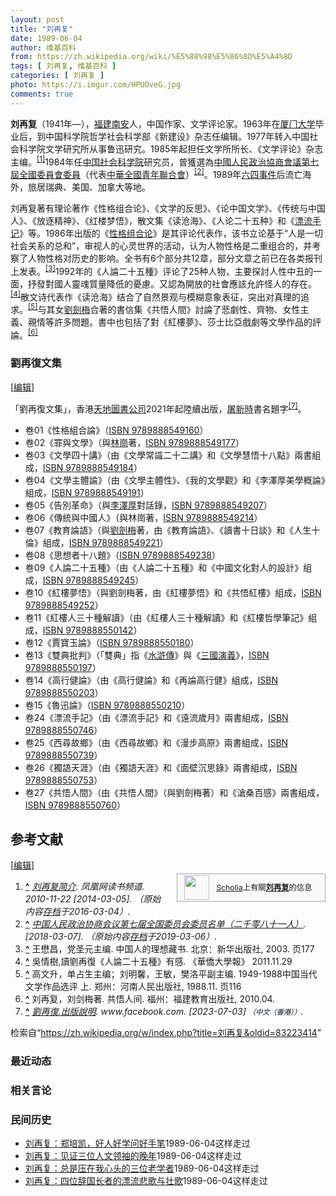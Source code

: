 ```yaml
---
layout: post
title: "刘再复"
date: 1989-06-04
author: 维基百科
from: https://zh.wikipedia.org/wiki/%E5%88%98%E5%86%8D%E5%A4%8D
tags: [ 刘再复, 维基百科 ]
categories: [ 刘再复 ]
photo: https://i.imgur.com/HPUOveG.jpg
comments: true
---
```

<div class="mw-content-ltr mw-parser-output" lang="zh" dir="ltr"><style data-mw-deduplicate="TemplateStyles:r83732082">.mw-parser-output .infobox-subbox{padding:0;border:none;margin:-3px;width:auto;min-width:100%;font-size:100%;clear:none;float:none;background-color:transparent}.mw-parser-output .infobox-3cols-child{margin:auto}.mw-parser-output .infobox .navbar{font-size:100%}body.skin-minerva .mw-parser-output .infobox-header,body.skin-minerva .mw-parser-output .infobox-subheader,body.skin-minerva .mw-parser-output .infobox-above,body.skin-minerva .mw-parser-output .infobox-title,body.skin-minerva .mw-parser-output .infobox-image,body.skin-minerva .mw-parser-output .infobox-full-data,body.skin-minerva .mw-parser-output .infobox-below{text-align:center}@media screen{html.skin-theme-clientpref-night .mw-parser-output .infobox-full-data:not(.notheme)>div:not(.notheme)[style]{background:#1f1f23!important;color:#f8f9fa}@media screen and (prefers-color-scheme:dark){html.skin-theme-clientpref-os .mw-parser-output .infobox-full-data:not(.notheme) div:not(.notheme){background:#1f1f23!important;color:#f8f9fa}}html.skin-theme-clientpref-night .mw-parser-output .infobox td div:not(.notheme)[style]{background:transparent!important;color:var(--color-base,#202122)}@media screen and (prefers-color-scheme:dark){html.skin-theme-clientpref-os .mw-parser-output .infobox td div:not(.notheme)[style]{background:transparent!important;color:var(--color-base,#202122)}}html.skin-theme-clientpref-night .mw-parser-output .infobox td div.NavHead:not(.notheme)[style]{background:transparent!important}}@media screen and (prefers-color-scheme:dark){html.skin-theme-clientpref-os .mw-parser-output .infobox td div.NavHead:not(.notheme)[style]{background:transparent!important}}@media(min-width:640px){body.skin--responsive .mw-parser-output .infobox-table{display:table!important}body.skin--responsive .mw-parser-output .infobox-table>caption{display:table-caption!important}body.skin--responsive .mw-parser-output .infobox-table>tbody{display:table-row-group}body.skin--responsive .mw-parser-output .infobox-table tr{display:table-row!important}body.skin--responsive .mw-parser-output .infobox-table th,body.skin--responsive .mw-parser-output .infobox-table td{padding-left:inherit;padding-right:inherit}}</style>
<p><b>刘再复</b>（1941年<span class="useeditintro" title="Template:BLP editintro">—</span>），<a href="/wiki/%E7%A6%8F%E5%BB%BA" class="mw-redirect" title="福建">福建</a><a href="/wiki/%E5%8D%97%E5%AE%89" class="mw-redirect" title="南安">南安</a>人，中国作家、文学评论家。1963年在<a href="/wiki/%E5%8E%A6%E9%97%A8%E5%A4%A7%E5%AD%A6" title="厦门大学">厦门大学</a>毕业后，到中国科学院哲学社会科学部《新建设》杂志任编辑。1977年转入中国社会科学院文学研究所从事鲁迅研究。1985年起担任文学所所长、《文学评论》杂志主编。<sup id="cite_ref-1" class="reference"><a href="#cite_note-1"><span class="cite-bracket">[</span>1<span class="cite-bracket">]</span></a></sup>1984年任<a href="/wiki/%E4%B8%AD%E5%9B%BD%E7%A4%BE%E4%BC%9A%E7%A7%91%E5%AD%A6%E9%99%A2" title="中国社会科学院">中国社会科学院</a>研究员，曾獲選為<a href="/wiki/%E4%B8%AD%E5%9B%BD%E4%BA%BA%E6%B0%91%E6%94%BF%E6%B2%BB%E5%8D%8F%E5%95%86%E4%BC%9A%E8%AE%AE%E7%AC%AC%E4%B8%83%E5%B1%8A%E5%85%A8%E5%9B%BD%E5%A7%94%E5%91%98%E4%BC%9A%E5%A7%94%E5%91%98%E5%90%8D%E5%8D%95" title="中国人民政治协商会议第七届全国委员会委员名单">中國人民政治協商會議第七屆全國委員會委員</a>（代表<a href="/wiki/%E4%B8%AD%E8%8F%AF%E5%85%A8%E5%9C%8B%E9%9D%92%E5%B9%B4%E8%81%AF%E5%90%88%E6%9C%83" class="mw-redirect" title="中華全國青年聯合會">中華全國青年聯合會</a>）<sup id="cite_ref-2" class="reference"><a href="#cite_note-2"><span class="cite-bracket">[</span>2<span class="cite-bracket">]</span></a></sup>。1989年<a href="/wiki/%E5%85%AD%E5%9B%9B%E4%BA%8B%E4%BB%B6" title="六四事件">六四事件</a>后流亡海外，旅居瑞典、美国、加拿大等地。
</p>
<div class="mw-heading mw-heading2"></div>
<p>刘再复著有理论著作《性格组合论》、《文学的反思》、《论中国文学》、《传统与中国人》、《放逐精神》、《红楼梦悟》，散文集《读沧海》、《人论二十五种》和《<a href="/w/index.php?title=%E6%BC%82%E6%B5%81%E6%89%8B%E8%AE%B0&amp;action=edit&amp;redlink=1" class="new" title="漂流手记（页面不存在）">漂流手记</a>》等。1986年出版的《<a href="/w/index.php?title=%E6%80%A7%E6%A0%BC%E7%BB%84%E5%90%88%E8%AE%BA&amp;action=edit&amp;redlink=1" class="new" title="性格组合论（页面不存在）">性格组合论</a>》是其评论代表作，该书立论基于“人是一切社会关系的总和”，审视人的心灵世界的活动，认为人物性格是二重组合的，并考察了人物性格对历史的影响。全书有6个部分共12章，部分文章之前已在各类报刊上发表。<sup id="cite_ref-3" class="reference"><a href="#cite_note-3"><span class="cite-bracket">[</span>3<span class="cite-bracket">]</span></a></sup>1992年的《人論二十五種》评论了25种人物，主要探討人性中丑的一面，抒發對國人靈魂質量降低的憂慮。又認為開放的社會應該允許怪人的存在。<sup id="cite_ref-4" class="reference"><a href="#cite_note-4"><span class="cite-bracket">[</span>4<span class="cite-bracket">]</span></a></sup>散文诗代表作《读沧海》结合了自然景观与模糊意象表征，突出对真理的追求。<sup id="cite_ref-5" class="reference"><a href="#cite_note-5"><span class="cite-bracket">[</span>5<span class="cite-bracket">]</span></a></sup>与其女<a href="/w/index.php?title=%E5%8A%89%E5%8A%8D%E6%A2%85&amp;action=edit&amp;redlink=1" class="new" title="劉劍梅（页面不存在）">劉劍梅</a>合著的書信集《共悟人間》討論了悲劇性、齊物、女性主義、親情等許多問題。書中也包括了對《紅樓夢》、莎士比亞戲劇等文學作品的評論。<sup id="cite_ref-6" class="reference"><a href="#cite_note-6"><span class="cite-bracket">[</span>6<span class="cite-bracket">]</span></a></sup>
</p>
<div class="mw-heading mw-heading3"><h3 id="劉再復文集"><span id=".E5.8A.89.E5.86.8D.E5.BE.A9.E6.96.87.E9.9B.86"></span>劉再復文集</h3><span class="mw-editsection"><span class="mw-editsection-bracket">[</span><a href="/w/index.php?title=%E5%88%98%E5%86%8D%E5%A4%8D&amp;action=edit&amp;section=2" title="编辑章节：劉再復文集"><span>编辑</span></a><span class="mw-editsection-bracket">]</span></span></div>
<p>「劉再復文集」，香港<a href="/wiki/%E5%A4%A9%E5%9C%B0%E5%9C%96%E6%9B%B8" title="天地圖書">天地圖書公司</a>2021年起陸續出版，<a href="/w/index.php?title=%E5%B1%A0%E6%96%B0%E6%99%82&amp;action=edit&amp;redlink=1" class="new" title="屠新時（页面不存在）">屠新時</a>書名題字<sup id="cite_ref-7" class="reference"><a href="#cite_note-7"><span class="cite-bracket">[</span>7<span class="cite-bracket">]</span></a></sup>。
</p>
<ul><li>卷01《性格組合論》（<a href="/wiki/Special:%E7%BD%91%E7%BB%9C%E4%B9%A6%E6%BA%90/9789888549160" class="internal mw-magiclink-isbn">ISBN 9789888549160</a>）</li>
<li>卷02《罪與文學》（與<a href="/wiki/%E6%9E%97%E5%B4%97" class="mw-redirect mw-disambig" title="林崗">林崗</a>著，<a href="/wiki/Special:%E7%BD%91%E7%BB%9C%E4%B9%A6%E6%BA%90/9789888549177" class="internal mw-magiclink-isbn">ISBN 9789888549177</a>）</li>
<li>卷03《文學四十講》（由《文學常識二十二講》和《文學慧悟十八點》兩書組成，<a href="/wiki/Special:%E7%BD%91%E7%BB%9C%E4%B9%A6%E6%BA%90/9789888549184" class="internal mw-magiclink-isbn">ISBN 9789888549184</a>）</li>
<li>卷04《文學主體論》（由《文學主體性》、《我的文學觀》和《李澤厚美學概論》組成，<a href="/wiki/Special:%E7%BD%91%E7%BB%9C%E4%B9%A6%E6%BA%90/9789888549191" class="internal mw-magiclink-isbn">ISBN 9789888549191</a>）</li>
<li>卷05《告別革命》（與<a href="/wiki/%E6%9D%8E%E6%B3%BD%E5%8E%9A" title="李泽厚">李澤厚</a>對話錄，<a href="/wiki/Special:%E7%BD%91%E7%BB%9C%E4%B9%A6%E6%BA%90/9789888549207" class="internal mw-magiclink-isbn">ISBN 9789888549207</a>）</li>
<li>卷06《傳統與中國人》（與林崗著，<a href="/wiki/Special:%E7%BD%91%E7%BB%9C%E4%B9%A6%E6%BA%90/9789888549214" class="internal mw-magiclink-isbn">ISBN 9789888549214</a>）</li>
<li>卷07《教育論語》（與<a href="/w/index.php?title=%E5%8A%89%E5%8A%8D%E6%A2%85&amp;action=edit&amp;redlink=1" class="new" title="劉劍梅（页面不存在）">劉劍梅</a>著，由《教育論語》、《讀書十日談》和《人生十倫》組成，<a href="/wiki/Special:%E7%BD%91%E7%BB%9C%E4%B9%A6%E6%BA%90/9789888549221" class="internal mw-magiclink-isbn">ISBN 9789888549221</a>）</li>
<li>卷08《思想者十八題》（<a href="/wiki/Special:%E7%BD%91%E7%BB%9C%E4%B9%A6%E6%BA%90/9789888549238" class="internal mw-magiclink-isbn">ISBN 9789888549238</a>）</li>
<li>卷09《人論二十五種》（由《人論二十五種》和《中國文化對人的設計》組成，<a href="/wiki/Special:%E7%BD%91%E7%BB%9C%E4%B9%A6%E6%BA%90/9789888549245" class="internal mw-magiclink-isbn">ISBN 9789888549245</a>）</li>
<li>卷10《紅樓夢悟》（與劉劍梅著，由《紅樓夢悟》和《共悟紅樓》組成，<a href="/wiki/Special:%E7%BD%91%E7%BB%9C%E4%B9%A6%E6%BA%90/9789888549252" class="internal mw-magiclink-isbn">ISBN 9789888549252</a>）</li>
<li>卷11《紅樓人三十種解讀》（由《紅樓人三十種解讀》和《紅樓哲學筆記》組成，<a href="/wiki/Special:%E7%BD%91%E7%BB%9C%E4%B9%A6%E6%BA%90/9789888550142" class="internal mw-magiclink-isbn">ISBN 9789888550142</a>）</li>
<li>卷12《賈寶玉論》（<a href="/wiki/Special:%E7%BD%91%E7%BB%9C%E4%B9%A6%E6%BA%90/9789888550180" class="internal mw-magiclink-isbn">ISBN 9789888550180</a>）</li>
<li>卷13《雙典批判》（「雙典」指《<a href="/wiki/%E6%B0%B4%E6%BB%B8%E5%82%B3" class="mw-redirect" title="水滸傳">水滸傳</a>》與《<a href="/wiki/%E4%B8%89%E5%9C%8B%E6%BC%94%E7%BE%A9" class="mw-redirect" title="三國演義">三國演義</a>》，<a href="/wiki/Special:%E7%BD%91%E7%BB%9C%E4%B9%A6%E6%BA%90/9789888550197" class="internal mw-magiclink-isbn">ISBN 9789888550197</a>）</li>
<li>卷14《高行健論》（由《高行健論》和《再論高行健》組成，<a href="/wiki/Special:%E7%BD%91%E7%BB%9C%E4%B9%A6%E6%BA%90/9789888550203" class="internal mw-magiclink-isbn">ISBN 9789888550203</a>）</li>
<li>卷15《魯迅論》（<a href="/wiki/Special:%E7%BD%91%E7%BB%9C%E4%B9%A6%E6%BA%90/9789888550210" class="internal mw-magiclink-isbn">ISBN 9789888550210</a>）</li>
<li>卷24《漂流手記》（由《漂流手記》和《遠流歲月》兩書組成，<a href="/wiki/Special:%E7%BD%91%E7%BB%9C%E4%B9%A6%E6%BA%90/9789888550746" class="internal mw-magiclink-isbn">ISBN 9789888550746</a>）</li>
<li>卷25《西尋故鄉》（由《西尋故鄉》和《漫步高原》兩書組成，<a href="/wiki/Special:%E7%BD%91%E7%BB%9C%E4%B9%A6%E6%BA%90/9789888550739" class="internal mw-magiclink-isbn">ISBN 9789888550739</a>）</li>
<li>卷26《獨語天涯》（由《獨語天涯》和《面壁沉思錄》兩書組成，<a href="/wiki/Special:%E7%BD%91%E7%BB%9C%E4%B9%A6%E6%BA%90/9789888550753" class="internal mw-magiclink-isbn">ISBN 9789888550753</a>）</li>
<li>卷27《共悟人間》（由《共悟人間》（與劉劍梅著）和《滄桑百感》兩書組成，<a href="/wiki/Special:%E7%BD%91%E7%BB%9C%E4%B9%A6%E6%BA%90/9789888550760" class="internal mw-magiclink-isbn">ISBN 9789888550760</a>）</li></ul>
<div class="mw-heading mw-heading2"><h2 id="参考文献"><span id=".E5.8F.82.E8.80.83.E6.96.87.E7.8C.AE"></span>参考文献</h2><span class="mw-editsection"><span class="mw-editsection-bracket">[</span><a href="/w/index.php?title=%E5%88%98%E5%86%8D%E5%A4%8D&amp;action=edit&amp;section=3" title="编辑章节：参考文献"><span>编辑</span></a><span class="mw-editsection-bracket">]</span></span></div>
<style data-mw-deduplicate="TemplateStyles:r82655521">.mw-parser-output .side-box{margin:4px 0;box-sizing:border-box;border:1px solid #aaa;font-size:88%;line-height:1.25em;background-color:#f9f9f9;display:flow-root}.mw-parser-output .side-box-abovebelow,.mw-parser-output .side-box-text{padding:0.25em 0.9em}.mw-parser-output .side-box-image{padding:2px 0 2px 0.9em;text-align:center}.mw-parser-output .side-box-imageright{padding:2px 0.9em 2px 0;text-align:center}@media(min-width:500px){.mw-parser-output .side-box-flex{display:flex;align-items:center}.mw-parser-output .side-box-text{flex:1}}@media(min-width:720px){.mw-parser-output .side-box{width:238px}.mw-parser-output .side-box-right{clear:right;float:right;margin-left:1em}.mw-parser-output .side-box-left{margin-right:1em}}</style><div class="side-box metadata side-box-right"><style data-mw-deduplicate="TemplateStyles:r82655520">.mw-parser-output .plainlist ol,.mw-parser-output .plainlist ul{line-height:inherit;list-style:none;margin:0;padding:0}.mw-parser-output .plainlist ol li,.mw-parser-output .plainlist ul li{margin-bottom:0}</style>
<div class="side-box-flex">
<div class="side-box-image"><span class="noviewer" typeof="mw:File"><span><img alt="" src="//upload.wikimedia.org/wikipedia/commons/thumb/3/32/Scholia_logo.svg/40px-Scholia_logo.svg.png" decoding="async" width="40" height="39" class="mw-file-element" srcset="//upload.wikimedia.org/wikipedia/commons/thumb/3/32/Scholia_logo.svg/60px-Scholia_logo.svg.png 1.5x, //upload.wikimedia.org/wikipedia/commons/thumb/3/32/Scholia_logo.svg/80px-Scholia_logo.svg.png 2x" data-file-width="107" data-file-height="104"></span></span></div>
<div class="side-box-text plainlist"><a href="https://www.wikidata.org/wiki/Wikidata:Scholia/zh" class="extiw" title="d:Wikidata:Scholia/zh">Scholia</a>上有關<b><a href="https://iw.toolforge.org/scholia/author/Q9110416" class="extiw" title="toolforge:scholia/author/Q9110416">刘再复</a></b>的信息</div></div>
</div>
<div class="reflist" style="list-style-type: decimal;">
<ol class="references">
<li id="cite_note-1"><span class="mw-cite-backlink"><b><a href="#cite_ref-1">^</a></b></span> <span class="reference-text"><cite class="citation web"><a rel="nofollow" class="external text" href="http://book.ifeng.com/shupingzhoukan/special/duyao27/ziliao/detail_2010_11/22/3191289_0.shtml?_from_ralated">刘再复简介</a>. 凤凰网读书频道. 2010-11-22 <span class="reference-accessdate"> [<span class="nowrap">2014-03-05</span>]</span>. （原始内容<a rel="nofollow" class="external text" href="https://web.archive.org/web/20160304132611/http://book.ifeng.com/shupingzhoukan/special/duyao27/ziliao/detail_2010_11/22/3191289_0.shtml?_from_ralated">存档</a>于2016-03-04）.</cite><span title="ctx_ver=Z39.88-2004&amp;rfr_id=info%3Asid%2Fzh.wikipedia.org%3A%E5%88%98%E5%86%8D%E5%A4%8D&amp;rft.btitle=%E5%88%98%E5%86%8D%E5%A4%8D%E7%AE%80%E4%BB%8B&amp;rft.date=2010-11-22&amp;rft.genre=unknown&amp;rft.pub=%E5%87%A4%E5%87%B0%E7%BD%91%E8%AF%BB%E4%B9%A6%E9%A2%91%E9%81%93&amp;rft_id=http%3A%2F%2Fbook.ifeng.com%2Fshupingzhoukan%2Fspecial%2Fduyao27%2Fziliao%2Fdetail_2010_11%2F22%2F3191289_0.shtml%3F_from_ralated&amp;rft_val_fmt=info%3Aofi%2Ffmt%3Akev%3Amtx%3Abook" class="Z3988"><span style="display:none;">&nbsp;</span></span></span>
</li>
<li id="cite_note-2"><span class="mw-cite-backlink"><b><a href="#cite_ref-2">^</a></b></span> <span class="reference-text"><cite class="citation web"><a rel="nofollow" class="external text" href="http://www.cppcc.gov.cn/2011/10/10/ARTI1318215943328394.shtml">中国人民政治协商会议第七届全国委员会委员名单（二千零八十一人）</a>.  <span class="reference-accessdate"> [<span class="nowrap">2018-03-07</span>]</span>. （原始内容<a rel="nofollow" class="external text" href="https://web.archive.org/web/20190306044102/http://www.cppcc.gov.cn/2011/10/10/ARTI1318215943328394.shtml">存档</a>于2019-03-06）.</cite><span title="ctx_ver=Z39.88-2004&amp;rfr_id=info%3Asid%2Fzh.wikipedia.org%3A%E5%88%98%E5%86%8D%E5%A4%8D&amp;rft.btitle=%E4%B8%AD%E5%9B%BD%E4%BA%BA%E6%B0%91%E6%94%BF%E6%B2%BB%E5%8D%8F%E5%95%86%E4%BC%9A%E8%AE%AE%E7%AC%AC%E4%B8%83%E5%B1%8A%E5%85%A8%E5%9B%BD%E5%A7%94%E5%91%98%E4%BC%9A%E5%A7%94%E5%91%98%E5%90%8D%E5%8D%95%EF%BC%88%E4%BA%8C%E5%8D%83%E9%9B%B6%E5%85%AB%E5%8D%81%E4%B8%80%E4%BA%BA%EF%BC%89&amp;rft.genre=unknown&amp;rft_id=http%3A%2F%2Fwww.cppcc.gov.cn%2F2011%2F10%2F10%2FARTI1318215943328394.shtml&amp;rft_val_fmt=info%3Aofi%2Ffmt%3Akev%3Amtx%3Abook" class="Z3988"><span style="display:none;">&nbsp;</span></span></span>
</li>
<li id="cite_note-3"><span class="mw-cite-backlink"><b><a href="#cite_ref-3">^</a></b></span> <span class="reference-text">王懋昌，党圣元主编. 中国人的理想藏书. 北京：新华出版社, 2003. 页177</span>
</li>
<li id="cite_note-4"><span class="mw-cite-backlink"><b><a href="#cite_ref-4">^</a></b></span> <span class="reference-text">吳情樹,讀劉再復《人論二十五種》有感. 《華僑大學報》 2011.11.29</span>
</li>
<li id="cite_note-5"><span class="mw-cite-backlink"><b><a href="#cite_ref-5">^</a></b></span> <span class="reference-text">高文升，单占生主编；刘明馨，王敏，樊洛平副主编. 1949-1988中国当代文学作品选评 上. 郑州：河南人民出版社, 1988.11. 页116</span>
</li>
<li id="cite_note-6"><span class="mw-cite-backlink"><b><a href="#cite_ref-6">^</a></b></span> <span class="reference-text">刘再复，刘剑梅著. 共悟人间. 福州：福建教育出版社, 2010.04. </span>
</li>
<li id="cite_note-7"><span class="mw-cite-backlink"><b><a href="#cite_ref-7">^</a></b></span> <span class="reference-text"><cite class="citation web"><a rel="nofollow" class="external text" href="https://www.facebook.com/cosmosbooks.hk/posts/pfbid0YTCubYCJwN8ydTzoRD3Skbxaps9jb5zM2tPfvHzYgw45ihtJwBCcKTMY4Uv7g7DFl">劉再復.出版說明</a>. www.facebook.com.  <span class="reference-accessdate"> [<span class="nowrap">2023-07-03</span>]</span> <span style="font-family: sans-serif; cursor: default; color:var(--color-subtle, #54595d); font-size: 0.8em; bottom: 0.1em; font-weight: bold;" title="连接到中文（香港）网页">（中文（香港））</span>.</cite><span title="ctx_ver=Z39.88-2004&amp;rfr_id=info%3Asid%2Fzh.wikipedia.org%3A%E5%88%98%E5%86%8D%E5%A4%8D&amp;rft.atitle=%E5%8A%89%E5%86%8D%E5%BE%A9.%E5%87%BA%E7%89%88%E8%AA%AA%E6%98%8E&amp;rft.genre=unknown&amp;rft.jtitle=www.facebook.com&amp;rft_id=https%3A%2F%2Fwww.facebook.com%2Fcosmosbooks.hk%2Fposts%2Fpfbid0YTCubYCJwN8ydTzoRD3Skbxaps9jb5zM2tPfvHzYgw45ihtJwBCcKTMY4Uv7g7DFl&amp;rft_val_fmt=info%3Aofi%2Ffmt%3Akev%3Amtx%3Ajournal" class="Z3988"><span style="display:none;">&nbsp;</span></span></span>
</li>
</ol></div>



<!-- 
NewPP limit report
Parsed by mw‐web.codfw.main‐64fbd47cb‐m4xv7
Cached time: 20240913131747
Cache expiry: 2592000
Reduced expiry: false
Complications: []
CPU time usage: 0.433 seconds
Real time usage: 0.547 seconds
Preprocessor visited node count: 2453/1000000
Post‐expand include size: 62448/2097152 bytes
Template argument size: 1137/2097152 bytes
Highest expansion depth: 20/100
Expensive parser function count: 14/500
Unstrip recursion depth: 0/20
Unstrip post‐expand size: 16806/5000000 bytes
Lua time usage: 0.186/10.000 seconds
Lua memory usage: 3943357/52428800 bytes
Number of Wikibase entities loaded: 1/400
-->
<!--
Transclusion expansion time report (%,ms,calls,template)
100.00%  405.896      1 -total
 38.66%  156.939      1 Template:Infobox_writer
 25.55%  103.703      1 Template:Infobox
 16.09%   65.317      2 Template:Navbox
 15.76%   63.962      1 Template:中华全国青年联合会第六届委员会
 14.74%   59.820      1 Template:Reflist
 12.94%   52.538      3 Template:Cite_web
 10.59%   42.991      1 Template:Scholia
 10.14%   41.162      1 Template:Side_box
  9.35%   37.957      1 Template:Authority_control
-->

<!-- Saved in parser cache with key zhwiki:pcache:idhash:3143870-0!canonical!zh and timestamp 20240913131747 and revision id 83223414. Rendering was triggered because: page-view
 -->
</div><!--esi <esi:include src="/esitest-fa8a495983347898/content" /> --><noscript><img src="https://login.wikimedia.org/wiki/Special:CentralAutoLogin/start?type=1x1" alt="" width="1" height="1" style="border: none; position: absolute;"></noscript>
<div class="printfooter" data-nosnippet="">检索自“<a dir="ltr" href="https://zh.wikipedia.org/w/index.php?title=刘再复&amp;oldid=83223414">https://zh.wikipedia.org/w/index.php?title=刘再复&amp;oldid=83223414</a>”</div><div id="recent-news"><h3>最近动态</h3><ul></ul></div><div id="open-opinion"><h3>相关言论</h3><ul></ul></div><div id="mjls-record"><h3>民间历史</h3><ul><li><a href="https://nodebe4.github.io/mjlsh/1989-06-04/%E5%88%98%E5%86%8D%E5%A4%8D-%E9%83%91%E5%9F%B9%E5%87%AF-%E5%A5%BD%E4%BA%BA%E5%A5%BD%E5%AD%A6%E9%97%AE%E5%A5%BD%E6%89%8B%E7%AC%94/" title="刘再复">刘再复：郑培凯，好人好学问好手笔</a><time>1989-06-04</time><a class="tag">这样走过</a></li>
<li><a href="https://nodebe4.github.io/mjlsh/1989-06-04/%E5%88%98%E5%86%8D%E5%A4%8D-%E8%A7%81%E8%AF%81%E4%B8%89%E4%BD%8D%E4%BA%BA%E6%96%87%E9%A2%86%E8%A2%96%E7%9A%84%E6%99%9A%E5%B9%B4/" title="刘再复">刘再复：见证三位人文领袖的晚年</a><time>1989-06-04</time><a class="tag">这样走过</a></li>
<li><a href="https://nodebe4.github.io/mjlsh/1989-06-04/%E5%88%98%E5%86%8D%E5%A4%8D-%E6%80%BB%E6%98%AF%E5%8E%8B%E5%9C%A8%E6%88%91%E5%BF%83%E5%A4%B4%E7%9A%84%E4%B8%89%E4%BD%8D%E8%80%81%E5%AD%A6%E8%80%85/" title="刘再复">刘再复：总是压在我心头的三位老学者</a><time>1989-06-04</time><a class="tag">这样走过</a></li>
<li><a href="https://nodebe4.github.io/mjlsh/1989-06-04/%E5%88%98%E5%86%8D%E5%A4%8D-%E5%9B%9B%E4%BD%8D%E8%BE%9E%E5%9B%BD%E9%95%BF%E8%80%85%E7%9A%84%E6%BC%82%E6%B5%81%E6%82%B2%E6%AD%8C%E4%B8%8E%E5%A3%AE%E6%AD%8C/" title="刘再复">刘再复：四位辞国长者的漂流悲歌与壮歌</a><time>1989-06-04</time><a class="tag">这样走过</a></li>
</ul></div>